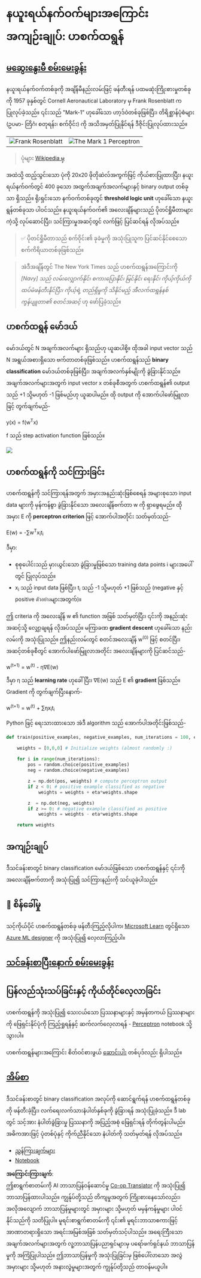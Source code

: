 <!--
CO_OP_TRANSLATOR_METADATA:
{
  "original_hash": "0c37770bba4fff3c71dc00eb261ee61b",
  "translation_date": "2025-08-25T23:59:51+00:00",
  "source_file": "lessons/3-NeuralNetworks/03-Perceptron/README.md",
  "language_code": "my"
}
-->
# နယူးရယ်နက်ဝက်များအကြောင်း အကျဉ်းချုပ်: ပာစက်ထရွန်

## [မဆွေးနွေးမီ စမ်းမေးခွန်း](https://ff-quizzes.netlify.app/en/ai/quiz/5)

နယူးရယ်နက်ဝက်တစ်ခုကို အချိန်မီနည်းလမ်းဖြင့် ဖန်တီးရန် ပထမဆုံးကြိုးစားမှုတစ်ခုကို 1957 ခုနှစ်တွင် Cornell Aeronautical Laboratory မှ Frank Rosenblatt က ပြုလုပ်ခဲ့သည်။ ၎င်းသည် "Mark-1" ဟုခေါ်သော ဟာ့ဒ်ဝဲတစ်ခုဖြစ်ပြီး၊ တိရိစ္ဆာန်ပုံစံများ (ဥပမာ- တြိဂံ၊ စတုရန်း၊ စက်ဝိုင်း) ကို အသိအမှတ်ပြုနိုင်ရန် ဒီဇိုင်းပြုလုပ်ထားသည်။

|      |      |
|--------------|-----------|
|<img src='images/Rosenblatt-wikipedia.jpg' alt='Frank Rosenblatt'/> | <img src='images/Mark_I_perceptron_wikipedia.jpg' alt='The Mark 1 Perceptron' />|

> ပုံများ [Wikipedia မှ](https://en.wikipedia.org/wiki/Perceptron)

အထဲသို့ ထည့်သွင်းသော ပုံကို 20x20 ဖိုတိုဆဲလ်အကွက်ဖြင့် ကိုယ်စားပြုထားပြီး၊ နယူးရယ်နက်ဝက်တွင် 400 ခုသော အထွက်အချက်အလက်များနှင့် binary output တစ်ခုသာ ရှိသည်။ ရိုးရှင်းသော နက်ဝက်တစ်ခုတွင် **threshold logic unit** ဟုခေါ်သော နယူးရွန်တစ်ခုသာ ပါဝင်သည်။ နယူးရယ်နက်ဝက်၏ အလေးချိန်များသည် ပိုတင်ရှိုမီတာများကဲ့သို့ လုပ်ဆောင်ပြီး၊ သင်ကြားမှုအဆင့်တွင် လက်ဖြင့် ပြင်ဆင်ရန် လိုအပ်သည်။

> ✅ ပိုတင်ရှိုမီတာသည် စက်ဝိုင်း၏ ခုခံမှုကို အသုံးပြုသူက ပြင်ဆင်နိုင်စေသော စက်ကိရိယာတစ်ခုဖြစ်သည်။

> အဲဒီအချိန်တွင် The New York Times သည် ပာစက်ထရွန်အကြောင်းကို *[Navy] သည် လမ်းလျှောက်နိုင်၊ စကားပြောနိုင်၊ မြင်နိုင်၊ ရေးနိုင်၊ ကိုယ့်ကိုယ်ကို ထပ်မံဖန်တီးနိုင်ပြီး၊ ကိုယ့်ရဲ့ တည်ရှိမှုကို သိနိုင်မည့် အီလက်ထရွန်နစ် ကွန်ပျူတာ၏ စတင်အဆင့်* ဟု ဖော်ပြခဲ့သည်။

## ပာစက်ထရွန် မော်ဒယ်

မော်ဒယ်တွင် N အချက်အလက်များ ရှိသည်ဟု ယူဆပါစို့။ ထိုအခါ input vector သည် N အရွယ်အစားရှိသော ဗက်တာတစ်ခုဖြစ်သည်။ ပာစက်ထရွန်သည် **binary classification** မော်ဒယ်တစ်ခုဖြစ်ပြီး၊ အချက်အလက်နှစ်မျိုးကို ခွဲခြားနိုင်သည်။ အချက်အလက်များအတွက် input vector x တစ်ခုစီအတွက် ပာစက်ထရွန်၏ output သည် +1 သို့မဟုတ် -1 ဖြစ်မည်ဟု ယူဆပါမည်။ ထို output ကို အောက်ပါဖော်မြူလာဖြင့် တွက်ချက်မည်-

y(x) = f(w<sup>T</sup>x)

f သည် step activation function ဖြစ်သည်။

<!-- img src="http://www.sciweavers.org/tex2img.php?eq=f%28x%29%20%3D%20%5Cbegin%7Bcases%7D%0A%20%20%20%20%20%20%20%20%20%2B1%20%26%20x%20%5Cgeq%200%20%5C%5C%0A%20%20%20%20%20%20%20%20%20-1%20%26%20x%20%3C%200%0A%20%20%20%20%20%20%20%5Cend%7Bcases%7D%20%5C%5C%0A&bc=White&fc=Black&im=jpg&fs=12&ff=arev&edit=0" align="center" border="0" alt="f(x) = \begin{cases} +1 & x \geq 0 \\ -1 & x < 0 \end{cases} \\" width="154" height="50" / -->
<img src="images/activation-func.png"/>

## ပာစက်ထရွန်ကို သင်ကြားခြင်း

ပာစက်ထရွန်ကို သင်ကြားရန်အတွက် အမှားအနည်းဆုံးဖြစ်စေရန် အများစုသော input data များကို မှန်ကန်စွာ ခွဲခြားနိုင်သော အလေးချိန်ဗက်တာ w ကို ရှာဖွေရမည်။ ထိုအမှား E ကို **perceptron criterion** ဖြင့် အောက်ပါအတိုင်း သတ်မှတ်သည်-

E(w) = -∑w<sup>T</sup>x<sub>i</sub>t<sub>i</sub>

ဒီမှာ:

* စုစုပေါင်းသည် မှားယွင်းသော ခွဲခြားမှုဖြစ်သော training data points i များအပေါ်တွင် ပြုလုပ်သည်။
* x<sub>i</sub> သည် input data ဖြစ်ပြီး၊ t<sub>i</sub> သည် -1 သို့မဟုတ် +1 ဖြစ်သည် (negative နှင့် positive ตัวอย่างများအတွက်)။

ဤ criteria ကို အလေးချိန် w ၏ function အဖြစ် သတ်မှတ်ပြီး၊ ၎င်းကို အနည်းဆုံးအဆင့်သို့ လျှော့ချရန် လိုအပ်သည်။ မကြာခဏ **gradient descent** ဟုခေါ်သော နည်းလမ်းကို အသုံးပြုသည်။ ဤနည်းလမ်းတွင် စတင်အလေးချိန် w<sup>(0)</sup> ဖြင့် စတင်ပြီး၊ အဆင့်တစ်ခုစီတွင် အောက်ပါဖော်မြူလာအတိုင်း အလေးချိန်များကို ပြင်ဆင်သည်-

w<sup>(t+1)</sup> = w<sup>(t)</sup> - η∇E(w)

ဒီမှာ η သည် **learning rate** ဟုခေါ်ပြီး၊ ∇E(w) သည် E ၏ **gradient** ဖြစ်သည်။ Gradient ကို တွက်ချက်ပြီးနောက်-

w<sup>(t+1)</sup> = w<sup>(t)</sup> + ∑ηx<sub>i</sub>t<sub>i</sub>

Python ဖြင့် ရေးသားထားသော အဲဒီ algorithm သည် အောက်ပါအတိုင်းဖြစ်သည်-

```python
def train(positive_examples, negative_examples, num_iterations = 100, eta = 1):

    weights = [0,0,0] # Initialize weights (almost randomly :)
        
    for i in range(num_iterations):
        pos = random.choice(positive_examples)
        neg = random.choice(negative_examples)

        z = np.dot(pos, weights) # compute perceptron output
        if z < 0: # positive example classified as negative
            weights = weights + eta*weights.shape

        z  = np.dot(neg, weights)
        if z >= 0: # negative example classified as positive
            weights = weights - eta*weights.shape

    return weights
```

## အကျဉ်းချုပ်

ဒီသင်ခန်းစာတွင် binary classification မော်ဒယ်ဖြစ်သော ပာစက်ထရွန်နှင့် ၎င်းကို အလေးချိန်ဗက်တာကို အသုံးပြု၍ သင်ကြားနည်းကို သင်ယူခဲ့ပါသည်။

## 🚀 စိန်ခေါ်မှု

သင့်ကိုယ်ပိုင် ပာစက်ထရွန်တစ်ခု ဖန်တီးကြည့်လိုပါက၊ [Microsoft Learn](https://docs.microsoft.com/en-us/azure/machine-learning/component-reference/two-class-averaged-perceptron?WT.mc_id=academic-77998-cacaste) တွင်ရှိသော [Azure ML designer](https://docs.microsoft.com/en-us/azure/machine-learning/concept-designer?WT.mc_id=academic-77998-cacaste) ကို အသုံးပြု၍ လေ့လာကြည့်ပါ။

## [သင်ခန်းစာပြီးနောက် စမ်းမေးခွန်း](https://ff-quizzes.netlify.app/en/ai/quiz/6)

## ပြန်လည်သုံးသပ်ခြင်းနှင့် ကိုယ်တိုင်လေ့လာခြင်း

ပာစက်ထရွန်ကို အသုံးပြု၍ သေးငယ်သော ပြဿနာများနှင့် အမှန်တကယ် ပြဿနာများကို ဖြေရှင်းနိုင်ပုံကို ကြည့်ရှုရန်နှင့် ဆက်လက်လေ့လာရန် - [Perceptron](../../../../../lessons/3-NeuralNetworks/03-Perceptron/Perceptron.ipynb) notebook သို့ သွားပါ။

ပာစက်ထရွန်များအကြောင်း စိတ်ဝင်စားဖွယ် [ဆောင်းပါး](https://towardsdatascience.com/what-is-a-perceptron-basics-of-neural-networks-c4cfea20c590) တစ်ပုဒ်လည်း ရှိပါသည်။

## [အိမ်စာ](lab/README.md)

ဒီသင်ခန်းစာတွင် binary classification အလုပ်ကို ဆောင်ရွက်ရန် ပာစက်ထရွန်တစ်ခုကို ဖန်တီးခဲ့ပြီး၊ လက်ရေးလက်သားနံပါတ်နှစ်ခုကို ခွဲခြားရန် အသုံးပြုခဲ့သည်။ ဒီ lab တွင် သင့်အား နံပါတ်ခွဲခြားမှု ပြဿနာကို အပြည့်အစုံ ဖြေရှင်းရန် တိုက်တွန်းပါမည်။ အဓိကအားဖြင့် ပုံတစ်ပုံနှင့် ကိုက်ညီနိုင်သော နံပါတ်ကို သတ်မှတ်ရန် လိုအပ်သည်။

* [ညွှန်ကြားချက်များ](lab/README.md)
* [Notebook](../../../../../lessons/3-NeuralNetworks/03-Perceptron/lab/PerceptronMultiClass.ipynb)

**အကြောင်းကြားချက်**:  
ဤစာရွက်စာတမ်းကို AI ဘာသာပြန်ဝန်ဆောင်မှု [Co-op Translator](https://github.com/Azure/co-op-translator) ကို အသုံးပြု၍ ဘာသာပြန်ထားပါသည်။ ကျွန်ုပ်တို့သည် တိကျမှုအတွက် ကြိုးစားနေသော်လည်း၊ အလိုအလျောက် ဘာသာပြန်မှုများတွင် အမှားများ သို့မဟုတ် မမှန်ကန်မှုများ ပါဝင်နိုင်သည်ကို သတိပြုပါ။ မူရင်းစာရွက်စာတမ်းကို ၎င်း၏ မူရင်းဘာသာစကားဖြင့် အာဏာတရားရှိသော အရင်းအမြစ်အဖြစ် သတ်မှတ်သင့်ပါသည်။ အရေးကြီးသော အချက်အလက်များအတွက် လူ့ဘာသာပြန်ပညာရှင်များမှ ပရော်ဖက်ရှင်နယ် ဘာသာပြန်မှုကို အကြံပြုပါသည်။ ဤဘာသာပြန်မှုကို အသုံးပြုခြင်းမှ ဖြစ်ပေါ်လာသော အလွဲအမှားများ သို့မဟုတ် အနားလွဲမှုများအတွက် ကျွန်ုပ်တို့သည် တာဝန်မယူပါ။